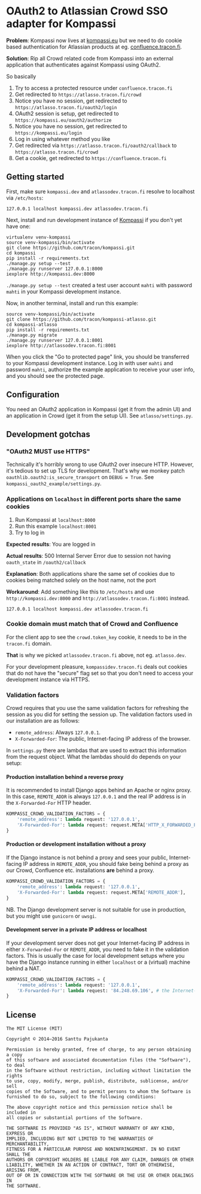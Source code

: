 # OAuth2 to Atlassian Crowd SSO adapter for Kompassi

**Problem**: Kompassi now lives at [kompassi.eu](https://kompassi.eu) but we need to do cookie based authentication for Atlassian products at eg. [confluence.tracon.fi](https://confluence.tracon.fi).

**Solution**: Rip all Crowd related code from Kompassi into an external application that authenticates against Kompassi using OAuth2.

So basically

1. Try to access a protected resource under `confluence.tracon.fi`
2. Get redirected to `https://atlasso.tracon.fi/crowd`
3. Notice you have no session, get redirected to `https://atlasso.tracon.fi/oauth2/login`
4. OAuth2 session is setup, get redirected to `https://kompassi.eu/oauth2/authorize`
5. Notice you have no session, get redirected to `https://kompassi.eu/login`
6. Log in using whatever method you like
7. Get redirected via `https://atlasso.tracon.fi/oauth2/callback` to `https://atlasso.tracon.fi/crowd`
8. Get a cookie, get redirected to `https://confluence.tracon.fi`

## Getting started

First, make sure `kompassi.dev` and `atlassodev.tracon.fi` resolve to localhost via `/etc/hosts`:

    127.0.0.1 localhost kompassi.dev atlassodev.tracon.fi

Next, install and run development instance of [Kompassi](/tracon/kompassi) if you don't yet have one:

    virtualenv venv-kompassi
    source venv-kompassi/bin/activate
    git clone https://github.com/tracon/kompassi.git
    cd kompassi
    pip install -r requirements.txt
    ./manage.py setup --test
    ./manage.py runserver 127.0.0.1:8000
    iexplore http://kompassi.dev:8000

`./manage.py setup --test` created a test user account `mahti` with password `mahti` in your Kompassi development instance.

Now, in another terminal, install and run this example:

    source venv-kompassi/bin/activate
    git clone https://github.com/tracon/kompassi-atlasso.git
    cd kompassi-atlasso
    pip install -r requirements.txt
    ./manage.py migrate
    ./manage.py runserver 127.0.0.1:8001
    iexplore http://atlassodev.tracon.fi:8001

When you click the "Go to protected page" link, you should be transferred to your Kompassi development instance. Log in with user `mahti` and password `mahti`, authorize the example application to receive your user info, and you should see the protected page.

## Configuration

You need an OAuth2 application in Kompassi (get it from the admin UI) and an application in Crowd (get it from the setup UI). See `atlasso/settings.py`.

## Development gotchas

### "OAuth2 MUST use HTTPS"

Technically it's horribly wrong to use OAuth2 over insecure HTTP. However, it's tedious to set up TLS for development. That's why we monkey patch `oauthlib.oauth2:is_secure_transport` on `DEBUG = True`. See `kompassi_oauth2_example/settings.py`.

### Applications on `localhost` in different ports share the same cookies

1. Run Kompassi at `localhost:8000`
2. Run this example `localhost:8001`
3. Try to log in

**Expected results**: You are logged in

**Actual results**: 500 Internal Server Error due to session not having `oauth_state` in `/oauth2/callback`

**Explanation**: Both applications share the same set of cookies due to cookies being matched solely on the host name, not the port

**Workaround**: Add something like this to `/etc/hosts` and use `http://kompassi.dev:8000` and `http://atlassodev.tracon.fi:8001` instead.

    127.0.0.1 localhost kompassi.dev atlassodev.tracon.fi

### Cookie domain must match that of Crowd and Confluence

For the client app to see the `crowd.token_key` cookie, it needs to be in the `tracon.fi` domain.

**That** is why we picked `atlassodev.tracon.fi` above, not eg. `atlasso.dev`.

For your development pleasure, `kompassidev.tracon.fi` deals out cookies that do not have the "secure" flag set so that you don't need to access your development instance via HTTPS.

### Validation factors

Crowd requires that you use the same validation factors for refreshing the session as you did for setting the session up. The validation factors used in our installation are as follows:

* `remote_address`: Always `127.0.0.1`.
* `X-Forwarded-For`: The public, Internet-facing IP address of the browser.

In `settings.py` there are lambdas that are used to extract this information from the request object. What the lambdas should do depends on your setup:

#### Production installation behind a reverse proxy

It is recommended to install Django apps behind an Apache or nginx proxy. In this case, `REMOTE_ADDR` is always `127.0.0.1` and the real IP address is in the `X-Forwarded-For` HTTP header.

```python
KOMPASSI_CROWD_VALIDATION_FACTORS = {
    'remote_address': lambda request: '127.0.0.1',
    'X-Forwarded-For': lambda request: request.META['HTTP_X_FORWARDED_FOR'],
}
```

#### Production or development installation without a proxy

If the Django instance is not behind a proxy and sees your public, Internet-facing IP address in `REMOTE_ADDR`, you should fake being behind a proxy as our Crowd, Confluence etc. installations **are** behind a proxy.

```python
KOMPASSI_CROWD_VALIDATION_FACTORS = {
    'remote_address': lambda request: '127.0.0.1',
    'X-Forwarded-For': lambda request: request.META['REMOTE_ADDR'],
}
```

NB. The Django development server is not suitable for use in production, but you might use `gunicorn` or `uwsgi`.

#### Development server in a private IP address or localhost

If your development server does not get your Internet-facing IP address in either `X-Forwarded-For` or `REMOTE_ADDR`, you need to fake it in the validation factors. This is usually the case for local development setups where you have the Django instance running in either `localhost` or a (virtual) machine behind a NAT.

```python
KOMPASSI_CROWD_VALIDATION_FACTORS = {
    'remote_address': lambda request: '127.0.0.1',
    'X-Forwarded-For': lambda request: '84.248.69.106', # the Internet-facing IP address of your browser
}
```

## License

    The MIT License (MIT)

    Copyright © 2014–2016 Santtu Pajukanta

    Permission is hereby granted, free of charge, to any person obtaining a copy
    of this software and associated documentation files (the "Software"), to deal
    in the Software without restriction, including without limitation the rights
    to use, copy, modify, merge, publish, distribute, sublicense, and/or sell
    copies of the Software, and to permit persons to whom the Software is
    furnished to do so, subject to the following conditions:

    The above copyright notice and this permission notice shall be included in
    all copies or substantial portions of the Software.

    THE SOFTWARE IS PROVIDED "AS IS", WITHOUT WARRANTY OF ANY KIND, EXPRESS OR
    IMPLIED, INCLUDING BUT NOT LIMITED TO THE WARRANTIES OF MERCHANTABILITY,
    FITNESS FOR A PARTICULAR PURPOSE AND NONINFRINGEMENT. IN NO EVENT SHALL THE
    AUTHORS OR COPYRIGHT HOLDERS BE LIABLE FOR ANY CLAIM, DAMAGES OR OTHER
    LIABILITY, WHETHER IN AN ACTION OF CONTRACT, TORT OR OTHERWISE, ARISING FROM,
    OUT OF OR IN CONNECTION WITH THE SOFTWARE OR THE USE OR OTHER DEALINGS IN
    THE SOFTWARE.
